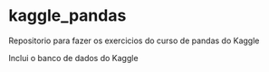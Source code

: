 # kaggle_pandas

Repositorio para fazer os exercicios do curso de pandas do Kaggle

Inclui o banco de dados do Kaggle
